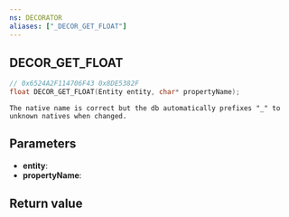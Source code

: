 ```yaml
---
ns: DECORATOR
aliases: ["_DECOR_GET_FLOAT"]
---
```

## DECOR_GET_FLOAT

```c
// 0x6524A2F114706F43 0x8DE5382F
float DECOR_GET_FLOAT(Entity entity, char* propertyName);
```

```
The native name is correct but the db automatically prefixes "_" to unknown natives when changed.  
```

## Parameters
* **entity**: 
* **propertyName**: 

## Return value
